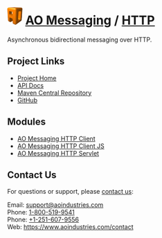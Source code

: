 # [<img src="ao-logo.png" alt="AO Logo" width="35" height="40">](https://www.aoindustries.com/) [AO Messaging](https://www.aoindustries.com/ao-messaging/) / [HTTP](https://www.aoindustries.com/ao-messaging/http/)
Asynchronous bidirectional messaging over HTTP.

## Project Links
* [Project Home](https://www.aoindustries.com/ao-messaging/http/)
* [API Docs](https://www.aoindustries.com/ao-messaging/http/apidocs/)
* [Maven Central Repository](https://search.maven.org/#search%7Cgav%7C1%7Cg:%22com.aoindustries%22%20AND%20a:%22ao-messaging-http%22)
* [GitHub](https://github.com/aoindustries/ao-messaging-http)

## Modules
* [AO Messaging HTTP Client](https://www.aoindustries.com/ao-messaging/http/client/)
* [AO Messaging HTTP Client JS](https://www.aoindustries.com/ao-messaging/http/client-js/)
* [AO Messaging HTTP Servlet](https://www.aoindustries.com/ao-messaging/http/servlet/)

## Contact Us
For questions or support, please [contact us](https://www.aoindustries.com/contact):

Email: [support@aoindustries.com](mailto:support@aoindustries.com)  
Phone: [1-800-519-9541](tel:1-800-519-9541)  
Phone: [+1-251-607-9556](tel:+1-251-607-9556)  
Web: https://www.aoindustries.com/contact

